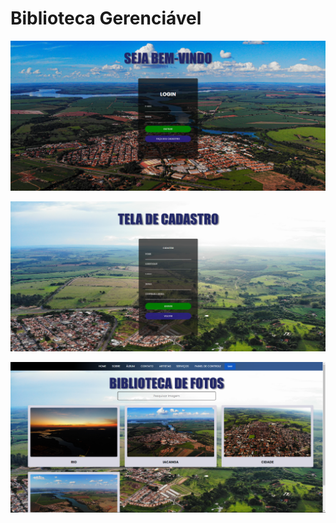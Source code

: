# Biblioteca Gerenciável 

![Screenshot](./assets/img/login.png)


![Screenshot](./assets/img/cadastro.png)


![Screenshot](./assets/img/index.png)

